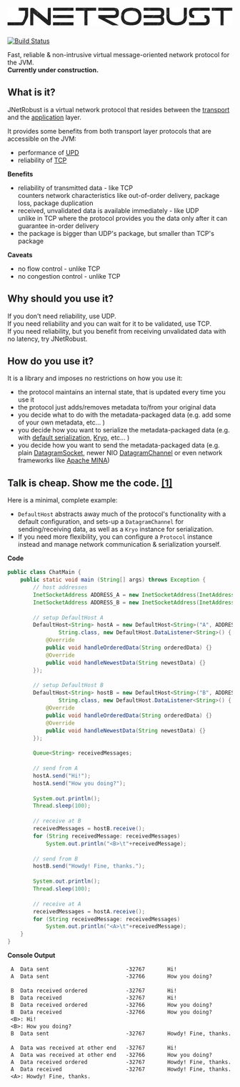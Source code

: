 ![jnetrobust](https://raw.githubusercontent.com/mucaho/jnetrobust/gh-pages/images/robust.png)
=============
[![Build Status](https://travis-ci.org/mucaho/jnetrobust.svg?branch=master)](https://travis-ci.org/mucaho/jnetrobust)

Fast, reliable &amp; non-intrusive virtual message-oriented network protocol for the JVM.   
**Currently under construction.**

What is it?
-----------
JNetRobust is a virtual network protocol that resides between the [transport](http://en.wikipedia.org/wiki/Transport_layer) and the [application](http://en.wikipedia.org/wiki/Application_layer) layer.

It provides some benefits from both transport layer protocols that are accessible on the JVM:
* performance of [UPD](http://en.wikipedia.org/wiki/User_Datagram_Protocol)
* reliability of [TCP](http://en.wikipedia.org/wiki/Transmission_Control_Protocol)

**Benefits**
* reliability of transmitted data - like TCP   
   counters network characteristics like out-of-order delivery, package loss, package duplication
* received, unvalidated data is available immediately - like UDP   
   unlike in TCP where the protocol provides you the data only after it can guarantee in-order delivery
* the package is bigger than UDP's package, but smaller than TCP's package

**Caveats**
* no flow control - unlike TCP
* no congestion control - unlike TCP

Why should you use it?
----------------------
If you don't need reliability, use UDP.   
If you need reliability and you can wait for it to be validated, use TCP.   
If you need reliability, but you benefit from receiving unvalidated data with no latency, try JNetRobust.

How do you use it?
------------------
It is a library and imposes no restrictions on how you use it:   
* the protocol maintains an internal state, that is updated every time you use it
* the protocol just adds/removes metadata to/from your original data
* you decide what to do with the metadata-packaged data (e.g. add some of your own metadata, etc... )
* you decide how you want to serialize the metadata-packaged data (e.g. with [default serialization](http://docs.oracle.com/javase/7/docs/api/java/io/Externalizable.html), [Kryo](https://github.com/EsotericSoftware/kryo), etc... )
* you decide how you want to send the metadata-packaged data (e.g. plain [DatagramSocket](http://docs.oracle.com/javase/7/docs/api/java/net/DatagramSocket.html), newer NIO [DatagramChannel](http://docs.oracle.com/javase/7/docs/api/java/nio/channels/DatagramChannel.html) or even network frameworks like [Apache MINA](https://mina.apache.org/))

Talk is cheap. Show me the code. [[1]](http://lkml.org/lkml/2000/8/25/132)
--------------------------------
Here is a minimal, complete example:
* `DefaultHost` abstracts away much of the protocol's functionality with a default configuration, and sets-up a `DatagramChannel` for sending/receiving data, as well as a `Kryo` instance for serialization.
* If you need more flexibility, you can configure a `Protocol` instance instead and manage network communication & serialization yourself.

**Code**
```java
public class ChatMain {
    public static void main (String[] args) throws Exception {
        // host addresses
        InetSocketAddress ADDRESS_A = new InetSocketAddress(InetAddress.getLocalHost(), 12345);
        InetSocketAddress ADDRESS_B = new InetSocketAddress(InetAddress.getLocalHost(), 12346);

        // setup DefaultHost A
        DefaultHost<String> hostA = new DefaultHost<String>("A", ADDRESS_A, ADDRESS_B,
                String.class, new DefaultHost.DataListener<String>() {
            @Override
            public void handleOrderedData(String orderedData) {}
            @Override
            public void handleNewestData(String newestData) {}
        });

        // setup DefaultHost B
        DefaultHost<String> hostB = new DefaultHost<String>("B", ADDRESS_B, ADDRESS_A,
                String.class, new DefaultHost.DataListener<String>() {
            @Override
            public void handleOrderedData(String orderedData) {}
            @Override
            public void handleNewestData(String newestData) {}
        });

        Queue<String> receivedMessages;

        // send from A
        hostA.send("Hi!");
        hostA.send("How you doing?");

        System.out.println();
        Thread.sleep(100);

        // receive at B
        receivedMessages = hostB.receive();
        for (String receivedMessage: receivedMessages)
            System.out.println("<B>\t"+receivedMessage);

        // send from B
        hostB.send("Howdy! Fine, thanks.");

        System.out.println();
        Thread.sleep(100);

        // receive at A
        receivedMessages = hostA.receive();
        for (String receivedMessage: receivedMessages)
            System.out.println("<A>\t"+receivedMessage);
    }
}
```
**Console Output**
```
 A	Data sent	                     -32767	      Hi!	 
 A	Data sent	                     -32766	      How you doing?	   

 B	Data received ordered	         -32767	      Hi!	  
 B	Data received	                 -32767	      Hi!	  
 B	Data received ordered	         -32766	      How you doing?	  
 B	Data received	                 -32766	      How you doing?
 <B>: Hi!  
 <B>: How you doing?   
 B	Data sent	                     -32767	      Howdy! Fine, thanks.	  

 A	Data was received at other end   -32767	      Hi!	  
 A	Data was received at other end	 -32766	      How you doing?	  
 A	Data received ordered	         -32767	      Howdy! Fine, thanks.	  
 A	Data received	                 -32767	      Howdy! Fine, thanks.	  
 <A>: Howdy! Fine, thanks.  
```
